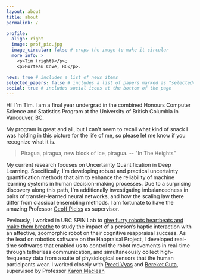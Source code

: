 ```yaml
---
layout: about
title: about
permalink: /

profile:
  align: right
  image: prof_pic.jpg
  image_circular: false # crops the image to make it circular
  more_info: >
    <p>Tim (right)</p>;
    <p>Porteau Cove, BC</p>.

news: true # includes a list of news items
selected_papers: false # includes a list of papers marked as "selected={true}"
social: true # includes social icons at the bottom of the page
---
```


Hi! I'm Tim. I am a final year undergrad in the combined Honours Computer Science and Statistics Program at the University of British Columbia in Vancouver, BC. 

My program is great and all, but I can't seem to recall what kind of snack I was holding in this picture for the life of me, so please let me know if you recognize what it is.

> Piragua, piragua, new block of ice, piragua. -- "In The Heights"

My current research focuses on Uncertainty Quantification in Deep Learning. Specifically, I'm developing robust and practical uncertainty quantification methods that aim to enhance the reliability of machine learning systems in human decision-making processes. Due to a surprising discovery along this path, I'm additionally investigating imbalancedness in pairs of transfer-learned neural networks, and how the scaling law there differ from classical ensembling methods. I am fortunate to have the amazing Professor [Geoff Pleiss](https://geoffpleiss.com/) as supervisor.

Peviously, I worked in UBC SPIN Lab to [give furry robots heartbeats and make them breathe](https://www.cs.ubc.ca/labs/spin/node/579) to study the impact of a person’s haptic interaction with an affective, zoomorphic robot on their cognitive reappraisal success. As the lead on robotics software on the Happraisal Project, I developed real-time softwares that enabled us to control the robot movements in real-time through tetherless communication, and simultaneously collect high-frequency data from a suite of physiological sensors that the human participants wear. I worked closely with [Preeti Vyas](https://www.cs.ubc.ca/~pv/) and [Bereket Guta](https://bguta.github.io/), supervised by Professor [Karon Maclean](https://www.cs.ubc.ca/people/karon-maclean)